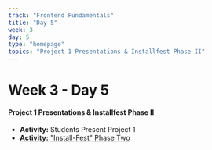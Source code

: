```yaml
---
track: "Frontend Fundamentals"
title: "Day 5"
week: 3
day: 5
type: "homepage"
topics: "Project 1 Presentations & Installfest Phase II"
---
```



# Week 3 - Day 5

#### Project 1 Presentations & Installfest Phase II

- **Activity:** Students Present Project 1
- [**Activity:** "Install-Fest" Phase Two](/frontend-fundamentals/week-3/day-5/lecture-materials/install-fest-phase-two/)